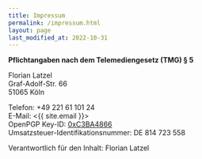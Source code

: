 ```yaml
---
title: Impressum
permalink: /impressum.html
layout: page
last_modified_at: 2022-10-31
---
```

**Pflichtangaben nach dem Telemediengesetz (TMG) § 5**

Florian Latzel  
Graf-Adolf-Str. 66  
51065 Köln

Telefon: +49 221 61 101 24   
E-Mail: <{{ site.email }}>  
OpenPGP Key-ID: [0xC3BA4866](
/assets/files/3F9F644542DD63E82165D376F4F62999C3BA4866.asc)  
Umsatzsteuer-Identifikationsnummer: DE 814 723 558

Verantwortlich für den Inhalt: Florian Latzel
